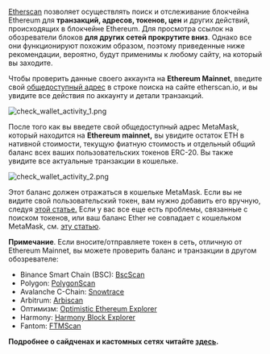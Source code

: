 [Etherscan](https://etherscan.io/) позволяет осуществлять поиск и отслеживание блокчейна Ethereum для **транзакций, адресов, токенов, цен** и других действий, происходящих в блокчейне Ethereum. Для просмотра ссылок на обозреватели блоков **для других сетей прокрутите вниз**. Однако все они функционируют похожим образом, поэтому приведенные ниже рекомендации, вероятно, будут применимы к любому сайту, на который вы заходите.


Чтобы проверить данные своего аккаунта на **Ethereum Mainnet**, введите свой [общедоступный адрес](https://support.metamask.io/hc/en-us/articles/360015488791) в строке поиска на сайте etherscan.io, и вы увидите все действия по аккаунту и детали транзакций.


![check_wallet_activity_1.png](https://support.metamask.io/hc/article_attachments/12770187074331)


  
После того как вы введете свой общедоступный адрес MetaMask, который находится на **Ethereum mainnet,** вы увидите остаток ETH в нативной стоимости, текущую фиатную стоимость и отдельный общий баланс всех ваших пользовательских токенов ERC-20. Вы также увидите все актуальные транзакции в кошельке.   
  
![check_wallet_activity_2.png](https://support.metamask.io/hc/article_attachments/12770187040283)  
  



Этот баланс должен отражаться в кошельке MetaMask. Если вы не видите свой пользовательский токен, вам нужно добавить его вручную, следуя [этой статье.](https://support.metamask.io/hc/en-us/articles/360015489031-How-to-View-See-Your-Tokens-and-Custom-Tokens-in-Metamask) Если у вас все еще есть проблемы, связанные с поиском токенов, или ваш баланс Ether не совпадает с кошельком MetaMask, см. [эту статью](https://support.metamask.io/hc/en-us/articles/360028059272-What-to-do-when-your-balance-of-ETH-and-or-ERC20-tokens-is-incorrect-inaccurate).


**Примечание**. Если вносите/отправляете токен в сеть, отличную от Ethereum Mainnet, вы можете проверить баланс и транзакции в другом обозревателе:


* Binance Smart Chain (BSC): [BscScan](https://bscscan.com/)
* Polygon: [PolygonScan](https://polygonscan.com/)
* Avalanche C-Chain: [Snowtrace](https://snowtrace.io/)
* Arbitrum: [Arbiscan](https://arbiscan.io/)
* Оптимизм: [Optimistic Ethereum Explorer](https://optimistic.etherscan.io/)
* Harmony: [Harmony Block Explorer](https://explorer.harmony.one/)
* Fantom: [FTMScan](https://ftmscan.com/)


**Подробнее о сайдченах и кастомных сетях читайте [здесь](https://support.metamask.io/hc/en-us/articles/4404424659995).**

